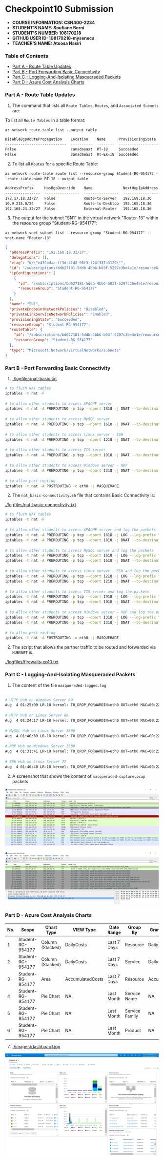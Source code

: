 # Checkpoint10 Submission

- **COURSE INFORMATION: CSN400-2234**
- **STUDENT’S NAME: Soufiane Berni**
- **STUDENT'S NUMBER: 108170218**
- **GITHUB USER ID: 108170218-myseneca**
- **TEACHER’S NAME: Atoosa Nasiri**

### Table of Contents

- [Part A - Route Table Updates](#part-a---route-table-updates)
- [Part B - Port Forwarding Basic Connectivity](#part-b---port-forwarding-basic-connectivity)
- [Part C - Logging-And-Isolating Masqueraded Packets](#part-c---logging-and-isolating-masqueraded-packets)
- [Part D - Azure Cost Analysis Charts](#part-d---azure-cost-analysis-charts)


### Part A - Route Table Updates

1. The command that lists all `Route Tables`, `Routes`, and `Associated Subnets` are:

To list all `Route Tables` in a table format:

`az network route-table list --output table`
```bash
DisableBgpRoutePropagation    Location    Name      ProvisioningState    ResourceGroup      ResourceGuid
----------------------------  ----------  --------  -------------------  -----------------  ------------------------------------
False                         canadaeast  RT-18     Succeeded            Student-RG-954177  66402e65-6a78-4cf5-927c-63124ee3eda2
False                         canadaeast  RT-EX-18  Succeeded            Student-RG-954177  929f835a-b121-4882-a743-70b94db68593
```

2. To list all `Routes` for a specific Route Table:

`az network route-table route list --resource-group Student-RG-954177 --route-table-name RT-18 --output table`
```bash
AddressPrefix     HasBgpOverride    Name              NextHopIpAddress    NextHopType       ProvisioningState    ResourceGroup
----------------  ----------------  ----------------  ------------------  ----------------  -------------------  -----------------
172.17.18.32/27   False             Route-to-Server   192.168.18.36       VirtualAppliance  Succeeded            Student-RG-954177
10.9.215.0/24     False             Route-to-Desktop  192.168.18.36       VirtualAppliance  Succeeded            Student-RG-954177
192.168.23.32/27  False             External-Router   192.168.18.36       VirtualAppliance  Succeeded            Student-RG-954177
```

3. The output for the subnet "SN1" in the virtual network "Router-18" within the resource group "Student-RG-954177":

`az network vnet subnet list --resource-group "Student-RG-954177" --vnet-name "Router-18"`


```json
{
  "addressPrefix": "192.168.18.32/27",
  "delegations": [],
  "etag": "W/\"e439bdaa-ff3d-41d8-96f3-f24f337a3129\"",
  "id": "/subscriptions/bd627181-5ddb-4bb6-b03f-5297c3be4e1e/resourceGroups/Student-RG-954177/providers/Microsoft.Network/virtualNetworks/Router-18/subnets/SN1",
  "ipConfigurations": [
    {
      "id": "/subscriptions/bd627181-5ddb-4bb6-b03f-5297c3be4e1e/resourceGroups/Student-RG-954177/providers/Microsoft.Network/networkInterfaces/lr-18/ipConfigurations/ipconfig1",
      "resourceGroup": "Student-RG-954177"
    }
  ],
  "name": "SN1",
  "privateEndpointNetworkPolicies": "Disabled",
  "privateLinkServiceNetworkPolicies": "Enabled",
  "provisioningState": "Succeeded",
  "resourceGroup": "Student-RG-954177",
  "routeTable": {
    "id": "/subscriptions/bd627181-5ddb-4bb6-b03f-5297c3be4e1e/resourceGroups/Student-RG-954177/providers/Microsoft.Network/routeTables/RT-EX-18",
    "resourceGroup": "Student-RG-954177"
  },
  "type": "Microsoft.Network/virtualNetworks/subnets"
}
```
### Part B - Port Forwarding Basic Connectivity

1. [./logfiles/nat-basic.txt](./logfiles/nat-basic.txt)
```bash
# to flush NAT tables
iptables -t nat -F

# to allow other students to access APACHE server 
iptables -t nat -A PREROUTING -p tcp --dport 1818 -j DNAT --to-destination 172.17.18.37:80

# to allow other students to access MySQL server 
iptables -t nat -A PREROUTING -p tcp --dport 1618 -j DNAT --to-destination 172.17.18.37:3306

# to allow other students to access Linux server - SSH 
iptables -t nat -A PREROUTING -p tcp --dport 1218 -j DNAT --to-destination 172.17.18.37:22

# to allow other students to access IIS server 
iptables -t nat -A PREROUTING -p tcp --dport 1918 -j DNAT --to-destination 172.17.18.36:80

# to allow other students to access Windows server - RDP 
iptables -t nat -A PREROUTING -p tcp --dport 1318 -j DNAT --to-destination 172.17.18.36:3389

# to allow post routing
iptables -t nat -A POSTROUTING -o eth0 -j MASQUERADE
```
2. The `nat_basic-connectivity.sh` file that contains Basic Connectivity is:

[./logfiles/nat-basic-connectivity.txt](./logfiles/nat-basic-connectivity.txt)

```bash
# to flush NAT tables
iptables -t nat -F

# to allow other students to access APACHE server and log the packets
iptables -t nat -A PREROUTING -p tcp --dport 1818 -j LOG --log-prefix "DNAT_APACHE"
iptables -t nat -A PREROUTING -p tcp --dport 1818 -j DNAT --to-destination 172.17.18.37:80

# to allow other students to access MySQL server and log the packets
iptables -t nat -A PREROUTING -p tcp --dport 1618 -j LOG --log-prefix "DNAT_MYSQL: "
iptables -t nat -A PREROUTING -p tcp --dport 1618 -j DNAT --to-destination 172.17.18.37:3306

# to allow other students to access Linux server - SSH and log the packets
iptables -t nat -A PREROUTING -p tcp --dport 1218 -j LOG --log-prefix "DNAT_SSH: "
iptables -t nat -A PREROUTING -p tcp --dport 1218 -j DNAT --to-destination 172.17.18.37:22

# to allow other students to access IIS server and log the packets
iptables -t nat -A PREROUTING -p tcp --dport 1918 -j LOG --log-prefix "DNAT_IIS: "
iptables -t nat -A PREROUTING -p tcp --dport 1918 -j DNAT --to-destination 172.17.18.36:80

# to allow other students to access Windows server - RDP and log the packets
iptables -t nat -A PREROUTING -p tcp --dport 1318 -j LOG --log-prefix "DNAT_RDP: "
iptables -t nat -A PREROUTING -p tcp --dport 1318 -j DNAT --to-destination 172.17.18.36:3389

# to allow post routing
iptables -t nat -A POSTROUTING -o eth0 -j MASQUERADE

```
2. The script that allows the partner traffic to be routed and forwarded via `HUBVNET` is:

[./logfiles/firewalls-cp10.txt](./logfiles/firewalls-cp10.txt)


### Part C - Logging-And-Isolating Masqueraded Packets


1. The content of the file `masqueraded-logged.log`
```bash

# HTTP Hub on Windows Server 80
Aug  4 01:25:09 LR-18 kernel: TO_DROP_FORWARDIN=eth0 OUT=eth0 MAC=00:22:48:d5:61:6a:ac:3d:94:1b:f5:c4:08:00 SRC=192.168.23.36 DST=172.17.18.36 LEN=41 TOS=0x00 PREC=0x00 TTL=125 ID=183 DF PROTO=TCP SPT=61889 DPT=80 WINDOW=2050 RES=0x00 ACK URGP=0

# HTTP Hub on Linux Server 80
Aug  4 01:24:17 LR-18 kernel: TO_DROP_FORWARDIN=eth0 OUT=eth0 MAC=00:22:48:d5:61:6a:ac:3d:94:1b:f5:c4:08:00 SRC=192.168.23.36 DST=172.17.18.37 LEN=40 TOS=0x00 PREC=0x00 TTL=125 ID=163 DF PROTO=TCP SPT=61884 DPT=80 WINDOW=2050 RES=0x00 ACK URGP=0

# MySQL	Hub on Linux Server 3306
Aug  4 01:40:39 LR-18 kernel: TO_DROP_FORWARDIN=eth0 OUT=eth0 MAC=00:22:48:d5:61:6a:ac:3d:94:1b:f5:c4:08:00 SRC=192.168.23.36 DST=172.17.18.37 LEN=40 TOS=0x00 PREC=0x00 TTL=125 ID=799 DF PROTO=TCP SPT=61896 DPT=3306 WINDOW=0 RES=0x00 ACK RST URGP=0

# RDP Hub on Windows Server 3389
Aug  4 01:31:41 LR-18 kernel: TO_DROP_FORWARDIN=eth0 OUT=eth0 MAC=00:22:48:d5:61:6a:ac:3d:94:1b:f5:c4:08:00 SRC=192.168.23.36 DST=172.17.18.36 LEN=40 TOS=0x00 PREC=0x00 TTL=125 ID=786 DF PROTO=TCP SPT=61926 DPT=3389 WINDOW=2046 RES=0x00 ACK URGP=0

# SSH Hub on Linux Server 22
Aug  4 01:40:40 LR-18 kernel: TO_DROP_FORWARDIN=eth0 OUT=eth0 MAC=00:22:48:d5:61:6a:ac:3d:94:1b:f5:c4:08:00 SRC=192.168.23.36 DST=172.17.18.37 LEN=52
```

2. A screenshot that shows the content of `masqueraded-capture.pcap` packets

![Masqueraded capture](https://github.com/108170218-myseneca/CSN400-Capstone/blob/main/Checkpoint10/images/masqueraded.jpg)

![Masqueraded dropped capture](https://github.com/108170218-myseneca/CSN400-Capstone/blob/main/Checkpoint10/images/masqueraded-dropped.jpg)


### Part D - Azure Cost Analysis Charts

| No. | Scope | Chart Type | VIEW Type |  Date Range | Group By | Granularity| Example |
|-|-|-|-|-|-|-|-|
|1|Student-RG-954177| Column (Stacked) | DailyCosts | Last 7 Days | Resource | Daily | <img src="./images/daily-cost-barchart.jpg" alt="Daily Cost Barchart" style="float: left; margin-right: 10px;" /> |
|2|Student-RG-954177| Column (Stacked) | DailyCosts | Last 7 Days | Service | Daily | <img src="./images/daily-cost-service-barchart.jpg" alt="Daily Cost Service-Barchart.jpg" style="float: left; margin-right: 10px;" /> |
|3|Student-RG-954177| Area| AccumulatedCosts | Last 7 Days | Resource | Accumulated | <img src="./images/accumulated-resource-barchart.jpg" alt="Accumulated Resource Barchart" style="float: left; margin-right: 10px;" /> |
|4|Student-RG-954177| Pie Chart | NA | Last Month | Service Name | NA | <img src="./images/service-name-piechart.jpg" alt="Service Name Piechart" style="float: left; margin-right: 10px;" /> |
|5|Student-RG-954177| Pie Chart | NA | Last Month | Service Family | NA | <img src="./images/service-family-piechart.jpg" alt="Service Family Piechart" style="float: left; margin-right: 10px;" /> |
|6|Student-RG-954177| Pie Chart | NA | Last Month | Product | NA | <img src="./images/product-piechart.jpg" alt="Product Piechart" style="float: left; margin-right: 10px;" /> |

7. [./images/dashboard.jpg](./images/dashboard.jpg)

![Dashboard Sample-18](https://github.com/108170218-myseneca/CSN400-Capstone/blob/main/Checkpoint10/images/dashboard.jpg)









